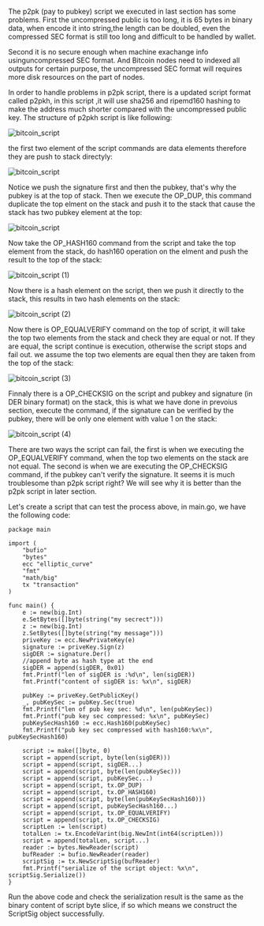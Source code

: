 The p2pk (pay to pubkey) script we executed in last section has some problems. First the uncompressed public is too long, it is 65 bytes in binary data, when encode it into string,the length can be doubled, even the compressed SEC format is still too long and difficult to be handled by wallet. 

Second it is no secure enough when machine exachange info usinguncompressed SEC format. And Bitcoin nodes need to indexed all outputs for certain purpose, 
the uncompressed SEC format will requires more disk resources on the part of nodes.

In order to handle problems in p2pk script, there is a updated script format called p2pkh, in this script ,it will use sha256 and ripemd160 hashing to make the 
address much shorter compared with the uncompressed public key. The structure of p2pkh script is like following:


![bitcoin_script](https://github.com/wycl16514/golang-bitcoin-parsing-transaction/assets/7506958/e330c0ee-c047-4fa7-b736-10c1e71611a8)

the first two element of the script commands are data elements therefore they are push to stack directyly:

![bitcoin_script](https://github.com/wycl16514/golang-bitcoin-parsing-transaction/assets/7506958/0a69fe30-96be-4be6-b8b3-df1b59e78b8d)

Notice we push the signature first and then the pubkey, that's why the pubkey is at the top of stack. Then we execute the OP_DUP, this command duplicate the top 
elment on the stack and push it to the stack that cause the stack has two pubkey element at the top:

![bitcoin_script](https://github.com/wycl16514/golang-bitcoin-parsing-transaction/assets/7506958/73a16f6c-0eb7-4c70-8076-00813fee939e)


Now take the OP_HASH160 command from the script and take the top element from the stack, do hash160 operation on the elment and push the result to the top of the 
stack:

![bitcoin_script (1)](https://github.com/wycl16514/golang-bitcoin-parsing-transaction/assets/7506958/1c926c3c-6ccc-44de-a634-7482627a5247)

Now there is a hash element on the script, then we push it directly to the stack, this results in two hash elements on the stack:

![bitcoin_script (2)](https://github.com/wycl16514/golang-bitcoin-parsing-transaction/assets/7506958/d4dee602-911a-4927-8a46-2112ab5651a5)

Now there is OP_EQUALVERIFY command on the top of script, it will take the top two elements from the stack and check they are equal or not. If they are equal, 
the script continue is execution, otherwise the script stops and fail out. we assume the top two elements are equal then they are taken from the top of the stack:

![bitcoin_script (3)](https://github.com/wycl16514/golang-bitcoin-parsing-transaction/assets/7506958/dc531c92-5946-4337-a248-2d3a27dde75f)

Finnaly there is a OP_CHECKSIG on the script and pubkey and signature (in DER binary format) on the stack, this is what we have done in prevoius section, execute the
command, if the signature can be verified by the pubkey, there will be only one element with value 1 on the stack:

![bitcoin_script (4)](https://github.com/wycl16514/golang-bitcoin-parsing-transaction/assets/7506958/46226c0b-6ff2-4e90-8c21-ed91f990e346)

There are two ways the script can fail, the first is when we executing the OP_EQUALVERIFY command, when the top two elements on the stack are not equal. The second is
when we are executing the OP_CHECKSIG command, if the pubkey can't verify the signature. It seems it is much troublesome than p2pk script right? We will see why it is
better than the p2pk script in later section.

Let's create a script that can test the process above, in main.go, we have the following code:
```
package main

import (
	"bufio"
	"bytes"
	ecc "elliptic_curve"
	"fmt"
	"math/big"
	tx "transaction"
)

func main() {
	e := new(big.Int)
	e.SetBytes([]byte(string("my secrect")))
	z := new(big.Int)
	z.SetBytes([]byte(string("my message")))
	priveKey := ecc.NewPrivateKey(e)
	signature := priveKey.Sign(z)
	sigDER := signature.Der()
	//append byte as hash type at the end
	sigDER = append(sigDER, 0x01)
	fmt.Printf("len of sigDER is :%d\n", len(sigDER))
	fmt.Printf("content of sigDER is: %x\n", sigDER)

	pubKey := priveKey.GetPublicKey()
	_, pubKeySec := pubKey.Sec(true)
	fmt.Printf("len of pub key sec: %d\n", len(pubKeySec))
	fmt.Printf("pub key sec compressed: %x\n", pubKeySec)
	pubKeySecHash160 := ecc.Hash160(pubKeySec)
	fmt.Printf("pub key sec compressed with hash160:%x\n", pubKeySecHash160)

	script := make([]byte, 0)
	script = append(script, byte(len(sigDER)))
	script = append(script, sigDER...)
	script = append(script, byte(len(pubKeySec)))
	script = append(script, pubKeySec...)
	script = append(script, tx.OP_DUP)
	script = append(script, tx.OP_HASH160)
	script = append(script, byte(len(pubKeySecHash160)))
	script = append(script, pubKeySecHash160...)
	script = append(script, tx.OP_EQUALVERIFY)
	script = append(script, tx.OP_CHECKSIG)
	scriptLen := len(script)
	totalLen := tx.EncodeVarint(big.NewInt(int64(scriptLen)))
	script = append(totalLen, script...)
	reader := bytes.NewReader(script)
	bufReader := bufio.NewReader(reader)
	scriptSig := tx.NewScriptSig(bufReader)
	fmt.Printf("serialize of the script object: %x\n", scriptSig.Serialize())
}

```
Run the above code and check the serialization result is the same as the binary content of script byte slice, if so which means we construct the ScriptSig object
successfully.
